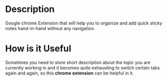 # Description
Google chrome Extension that will help you to organize and add quick sticky notes hand-in-hand without any navigation.
# How is it Useful
Sometimes you need to store short description about the topic you are currently working in and it becomes quite exhausting to switch certain tabs again and again, so this <b>chrome extension</b> can be helpful in it.
